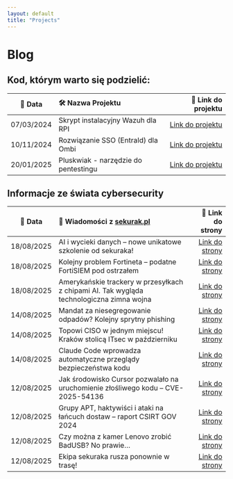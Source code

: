 ```yaml
---
layout: default
title: "Projects"
---
```

# Blog

## Kod, którym warto się podzielić:

| 📅 Data | 🛠️ Nazwa Projektu| 🔗 Link do projektu |
|:---------:|:------------------|-----------------:|
| 07/03/2024 | Skrypt instalacyjny Wazuh dla RPI | [Link do projektu](https://github.com/dadmins1984/Wazuh_for_RPI) |
| 10/11/2024 | Rozwiązanie SSO (EntraId) dla Ombi | [Link do projektu](https://github.com/dadmins1984/Ombi-Azure_SSO_Proxy) |
| 20/01/2025 | Pluskwiak - narzędzie do pentestingu | [Link do projektu](https://github.com/dadmins1984/Pluskwiak-pentesting-tool) |

## Informacje ze świata cybersecurity

| 📅 Data | 📌 Wiadomości z [sekurak.pl](https://sekurak.pl/) | 🔗 Link do strony |
|:---------:|:------------------|-------------------:|
| 18/08/2025 | AI i wycieki danych – nowe unikatowe szkolenie od sekuraka! | [Link do strony](https://sekurak.pl/ai-i-wycieki-danych-nowe-unikatowe-szkolenie-od-sekuraka/) |
| 18/08/2025 | Kolejny problem Fortineta – podatne FortiSIEM pod ostrzałem | [Link do strony](https://sekurak.pl/kolejny-problem-fortineta-podatne-fortisiem-pod-ostrzalem/) |
| 18/08/2025 | Amerykańskie trackery w przesyłkach z chipami AI. Tak wygląda technologiczna zimna wojna | [Link do strony](https://sekurak.pl/amerykanskie-trackery-w-przesylkach-z-chipami-ai-tak-wyglada-technologiczna-zimna-wojna/) |
| 14/08/2025 | Mandat za niesegregowanie odpadów? Kolejny sprytny phishing | [Link do strony](https://sekurak.pl/mandat-za-niesegregowanie-odpadow-kolejny-sprytny-phishing/) |
| 14/08/2025 | Topowi CISO w jednym miejscu! Kraków stolicą ITsec w październiku | [Link do strony](https://sekurak.pl/topowi-ciso-w-jednym-miejscu-krakow-stolica-itsec-w-pazdzierniku/) |
| 14/08/2025 | Claude Code wprowadza automatyczne przeglądy bezpieczeństwa kodu | [Link do strony](https://sekurak.pl/claude-code-wprowadza-automatyczne-przeglady-bezpieczenstwa-kodu/) |
| 12/08/2025 | Jak środowisko Cursor pozwalało na uruchomienie złośliwego kodu – CVE-2025-54136 | [Link do strony](https://sekurak.pl/jak-srodowisko-cursor-pozwalalo-na-uruchomienie-zlosliwego-kodu-cve-2025-54136/) |
| 12/08/2025 | Grupy APT, haktywiści i ataki na łańcuch dostaw – raport CSIRT GOV 2024 | [Link do strony](https://sekurak.pl/grupy-apt-haktywisci-i-ataki-na-lancuch-dostaw-raport-csirt-gov-2024/) |
| 12/08/2025 | Czy można z kamer Lenovo zrobić BadUSB? No prawie… | [Link do strony](https://sekurak.pl/czy-mozna-z-kamer-lenovo-zrobic-usb-rubber-ducky-no-prawie/) |
| 12/08/2025 | Ekipa sekuraka rusza ponownie w trasę! | [Link do strony](https://sekurak.pl/ekipa-sekuraka-rusza-ponownie-w-trase/) |
